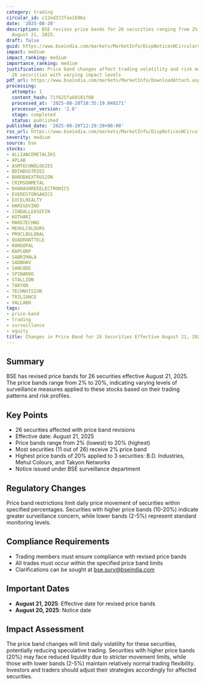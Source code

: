 ```yaml
---
category: trading
circular_id: c12ed372fae1696a
date: '2025-08-20'
description: BSE revises price bands for 26 securities ranging from 2% to 20% effective
  August 21, 2025.
draft: false
guid: https://www.bseindia.com/markets/MarketInfo/DispNoticesNCirculars.aspx?Noticeid={1FC7A47B-659C-49E3-BAD0-577D4ACBB6A7}&noticeno=20250820-42&dt=08/20/2025&icount=42&totcount=61&flag=0
impact: medium
impact_ranking: medium
importance_ranking: medium
justification: Price band changes affect trading volatility and risk management for
  26 securities with varying impact levels
pdf_url: https://www.bseindia.com/markets/MarketInfo/DownloadAttach.aspx?id=20250820-42&attachedId=
processing:
  attempts: 1
  content_hash: 71f625fa60181f08
  processed_at: '2025-08-20T18:35:19.040271'
  processor_version: '2.0'
  stage: completed
  status: published
published_date: '2025-08-20T12:29:28+00:00'
rss_url: https://www.bseindia.com/markets/MarketInfo/DispNoticesNCirculars.aspx?Noticeid={1FC7A47B-659C-49E3-BAD0-577D4ACBB6A7}&noticeno=20250820-42&dt=08/20/2025&icount=42&totcount=61&flag=0
severity: medium
source: bse
stocks:
- ALLIANCEMETALIKS
- APLAB
- ASMTECHNOLOGIES
- BDINDUSTRIES
- BARODAEXTRUSION
- CRIMSONMETAL
- DHANASHREEELECTRONICS
- EVERESTORGANICS
- EXCELREALTY
- HARIGOVIND
- JINDALLEASEFIN
- KOTHARI
- MARGTECHNO
- MEHULCOLOURS
- PROCLBGLOBAL
- QUADRANTTELE
- RAMGOPAL
- RAPCORP
- SABRIMALA
- SADBHAV
- SANCODE
- SPINAROO
- STALLION
- TAKYON
- TECHNVISION
- TRILIANCE
- VALLABH
tags:
- price-band
- trading
- surveillance
- equity
title: Changes in Price Band for 26 Securities Effective August 21, 2025
---
```


## Summary

BSE has revised price bands for 26 securities effective August 21, 2025. The price bands range from 2% to 20%, indicating varying levels of surveillance measures applied to these stocks based on their trading patterns and risk profiles.

## Key Points

- 26 securities affected with price band revisions
- Effective date: August 21, 2025
- Price bands range from 2% (lowest) to 20% (highest)
- Most securities (11 out of 26) receive 2% price band
- Highest price bands of 20% applied to 3 securities: B.D. Industries, Mehul Colours, and Takyon Networks
- Notice issued under BSE surveillance department

## Regulatory Changes

Price band restrictions limit daily price movement of securities within specified percentages. Securities with higher price bands (10-20%) indicate greater surveillance concern, while lower bands (2-5%) represent standard monitoring levels.

## Compliance Requirements

- Trading members must ensure compliance with revised price bands
- All trades must occur within the specified price band limits
- Clarifications can be sought at bse.surv@bseindia.com

## Important Dates

- **August 21, 2025**: Effective date for revised price bands
- **August 20, 2025**: Notice date

## Impact Assessment

The price band changes will limit daily volatility for these securities, potentially reducing speculative trading. Securities with higher price bands (20%) may face reduced liquidity due to stricter movement limits, while those with lower bands (2-5%) maintain relatively normal trading flexibility. Investors and traders should adjust their strategies accordingly for affected securities.